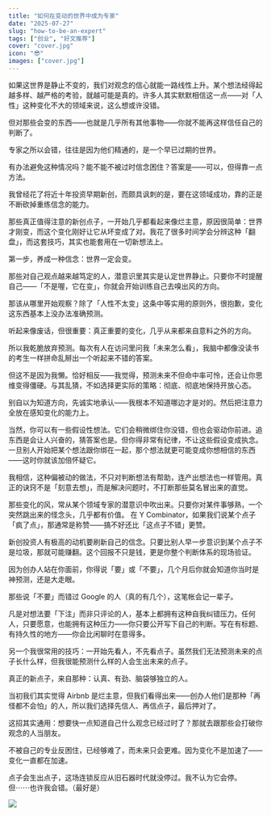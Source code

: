 ```yaml
---
title: "如何在变动的世界中成为专家"
date: "2025-07-27"
slug: "how-to-be-an-expert"
tags: ["创业", "好文推荐"]
cover: "cover.jpg"
icon: "😎"
images: ["cover.jpg"]
---
```

如果这世界是静止不变的，我们对观念的信心就能一路线性上升。某个想法经得起越多样、越严格的考验，就越可能是真的。许多人其实默默相信这一点——对「人性」这种变化不大的领域来说，这么想或许没错。



但对那些会变的东西——也就是几乎所有其他事物——你就不能再这样信任自己的判断了。



专家之所以会错，往往是因为他们精通的，是一个早已过期的世界。



有办法避免这种情况吗？能不能不被过时信念困住？答案是——可以，但得靠一点方法。



我曾经花了将近十年投资早期新创，而颇具讽刺的是，要在这领域成功，靠的正是不断砍掉重练信念的能力。



那些真正值得注意的新创点子，一开始几乎都看起来像烂主意，原因很简单：世界才刚变，而这个变化刚好让它从坏变成了对。我花了很多时间学会分辨这种「翻盘」，而这套技巧，其实也能套用在一切新想法上。



第一步，养成一种信念：世界一定会变。



那些对自己观点越来越笃定的人，潜意识里其实是认定世界静止。只要你不时提醒自己——「不是喔，它在变」，你就会开始训练自己去嗅出风的方向。



那该从哪里开始观察？除了「人性不太变」这条中等实用的原则外，很抱歉，变化这东西基本上没办法准确预测。



听起来像废话，但很重要：真正重要的变化，几乎从来都来自意料之外的方向。



所以我乾脆放弃预测。每次有人在访问里问我「未来怎么看」，我脑中都像没读书的考生一样拼命乱掰出一个听起来不错的答案。



但这不是因为我懒。恰好相反——我觉得，预测未来不但命中率可怜，还会让你思维变得僵硬。与其乱猜，不如选择更实际的策略：彻底、彻底地保持开放心态。



别自以为知道方向，先诚实地承认——我根本不知道哪边才是对的。然后把注意力全放在感知变化的能力上。



当然，你可以有一些假设性想法。它们会稍微绑住你没错，但也会驱动你前进。追东西是会让人兴奋的，猜答案也是。但你得非常有纪律，不让这些假设变成执念。
一旦别人开始把某个想法跟你绑在一起，那个想法就更可能变成你想相信的东西——这时你就该加倍怀疑它。



我相信，这种偏被动的做法，不只对判断想法有帮助，连产出想法也一样管用。真正的诀窍不是「刻意去想」，而是解决问题时，不打断那些莫名冒出来的直觉。



那些变化的风，常从某个领域专家的潜意识中吹出来。只要你对某件事够熟，一个突然跳出来的怪念头，几乎都有价值。
在 Y Combinator，如果我们说某个点子「疯了点」，那通常是称赞——搞不好还比「这点子不错」更赞。



新创投资人有极高的动机要刷新自己的信念。只要比别人早一步意识到某个点子不是垃圾，那就可能赚翻。这个回报不只是钱，更是你整个判断体系的现场验证。



因为创办人站在你面前，你得说「要」或「不要」，几个月后你就会知道你当时是神预测，还是大走眼。



那些说「不要」而错过 Google 的人（真的有几个），这笔帐会记一辈子。



凡是对想法要「下注」而非只评论的人，基本上都拥有这种自我纠错压力。任何人，只要愿意，也能拥有这种压力——你只要公开写下自己的判断。写在有标题、有持久性的地方——你会比闲聊时在意得多。



另一个我很常用的技巧：一开始先看人，不先看点子。虽然我们无法预测未来的点子长什么样，但我很能预测什么样的人会生出未来的点子。



真正的新点子，来自那种：认真、有劲、脑袋够独立的人。



当初我们其实觉得 Airbnb 是烂主意，但我们看得出来——创办人他们是那种「再怪都不会怕」的人，所以我们选择先信人、再信点子，最后押对了。



这招其实通用：想要快一点知道自己什么观念已经过时了？那就去跟那些会打破你观念的人当朋友。



不被自己的专业反困住，已经够难了，而未来只会更难。因为变化不是加速了——变化一直都在加速。



点子会生出点子，这场连锁反应从旧石器时代就没停过。我不认为它会停。
但⋯⋯也许我会错。（最好是）




![](https://prod-files-secure.s3.us-west-2.amazonaws.com/112d0858-5090-4d34-a606-b75eb8d65fd2/46476355-9cf3-4e99-9b7a-3531bc426380/1000202064.png?X-Amz-Algorithm=AWS4-HMAC-SHA256&X-Amz-Content-Sha256=UNSIGNED-PAYLOAD&X-Amz-Credential=ASIAZI2LB466XC4KRCRT%2F20251031%2Fus-west-2%2Fs3%2Faws4_request&X-Amz-Date=20251031T194324Z&X-Amz-Expires=3600&X-Amz-Security-Token=IQoJb3JpZ2luX2VjEFQaCXVzLXdlc3QtMiJHMEUCIEQ%2BzcXAlx7msJ4Eq6TBgy8C8c9Tf8zcrlb43cqNPRl%2FAiEAkPbWpoXhCNEcofVH03LUbnGeNJv8NxIxEN5b9DkM9hgq%2FwMIHRAAGgw2Mzc0MjMxODM4MDUiDGs98ls8wlpgzrVJ6SrcA1azoHWoxov8PfIcF1oJGjMGo0AOqix%2Bdj0n1BnzgoNvoMQEWDfyYF8OKcSCrASN64RCc%2FJ0rUtNVyUhgktfpCcMo5dqb2QIAgwX5Jy%2BUtHUGJj%2BwKb6lMhTtcPdU8fPSjGGM5JoyE3UaHfBj%2FM74fynNGMHk3X9QxAbcrDXB5v2reEhUCiEhODcjhPOmbTDuSjh7gW2VG%2FycfcbV0SLCvqlK2cTl1aE%2BRsVBfVJE%2BMC4C%2FZF2%2B07ubZaHvfy%2FSNOa316WM4ccfdQU%2BY0qJjJq2Uy3o%2FzqGrzxhTDvd55pm4NspCr4GbhBrkn5DcpU8R2MZo9x8sa247OEY6U14nJ2jWsRhnDuSb6ZUDtxroFWaI0OjrdUXDCtYoV7xdtZBN%2B0%2BtNXGGYu9i0PKEZlyrnlmWwkZMLztRFh%2BFT30UYlkR5zgPuNb9vWqNa6WnUS2T4ZhBRKe2v4wYNf1ieXNiN9VnM%2BWAXq01EFjlgI9MfSLoFfWdw5WH2qnY8kRzrutEB3v0DsPmcOD%2BFtgvo%2Bw9qN76I0AWurnX%2FVVkCwvI%2B9hx6Ik7kZgRybvXBlhFcHVcUg1WTthZSlti807ArtoCJWl8G9VNEzrLZM7PAcpc0Kff%2F2LGr83POov7kChuMKmhlMgGOqUBy5H8GxZxysAwB4LOOBONsmd8l%2BVe5Sh4ALM73Dt3pe%2Fsa1firDH1Jbckm15dFXw8ZfzbDPUvamS3H9syxxwMR6k9uyoUe7eFN8wTIMRW7GrXqT5YNLsDL8aPj8iyM%2Fd7MOyeC1O%2BgYjLNap0NbuiVSLmMiLvurGfvvHtzJbexaZT0at%2BsFexfMiuWNp5fvMKsYThxKokC6fKIKA%2BJa82cWD2tng%2F&X-Amz-Signature=6bcd59287823f96e8159c48eb943afc3e0c52144fcfc39e2167b0d17f89cbc3a&X-Amz-SignedHeaders=host&x-amz-checksum-mode=ENABLED&x-id=GetObject)

